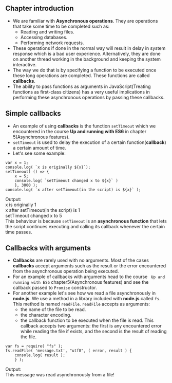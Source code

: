 ## Chapter introduction
* We are familiar with **Asynchronous operations**. They are operations that take some time to be completed such as:
    * Reading and writing files.
    * Accessing databases.
    * Performing network requests.
* These operations if done in the normal way will result in delay in system response which is a bad user experience. Alternatively, they are done on another thread working in the background and keeping the system interactive.
* The way we do that is by specifying a function to be executed once these long operations are completed. These functions are called **callbacks**.
* The ability to pass functions as arguments in JavaScript(Treating functions as first-class citizens) has a very useful implications in performing these asynchronous operations by passing these callbacks.


## Simple callbacks
* An example of using **callbacks** is the function ` setTimeout ` which we encountered in the course **Up and running with ES6** in chapter 5(Asynchronous features).
* ` setTimeout ` is used to delay the execution of a certain function(**callback**) a certain amount of time.
* Let's see some example:
```
var x = 1;
console.log( `x is originally ${x}`);
setTimeout( () => {
    x = 5;
    console.log( `setTimeout changed x to ${x}` )
    }, 3000 );
console.log( `x after setTimeout(in the script) is ${x}` );
```
Output:  
x is originally 1  
x after setTimeout(in the script) is 1  
setTimeout changed x to 5  
This behaviour is because ` setTimeout ` is an **asynchronous function** that lets the script continues executing and calling its callback whenever the certain time passes.


## Callbacks with arguments
* **Callbacks** are rarely used with no arguments. Most of the cases **callbacks** accept arguments such as the result or the error encountered from the asynchronous operation being executed.
* For an example of callbacks with arguments head to the course ` Up and running with ES6` chapter5(Asynchronous features) and see the callback passed to ` Promise ` constructor.
* For another example let's see how we read a file asynchronously in **node.js**. We use a method in a library included with **node.js** called ` fs `. This method is named ` readFile `. ` readFile ` accepts as arguments:
    * the name of the file to be read.
    * the character encoding.
    * the callback function to be executed when the file is read. This callback accepts two arguments: the first is any encountered error while reading the file if exists, and the second is the result of reading the file.
```
var fs = require( "fs" );
fs.readFile( 'message.txt', "utf8", ( error, result ) {
    console.log( result );
    } );
```   
Output:  
This message was read asynchronously from a file!  

